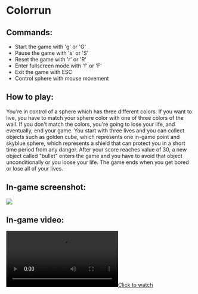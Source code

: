 # Colorrun



## Commands: 
<ul>
  <li>Start the game with 'g' or 'G' </li>
  <li>Pause the game with 's' or 'S' </li>
  <li>Reset the game with 'r' or 'R' </li>
  <li>Enter fullscreen mode with 'f' or 'F' </li>
  <li>Exit the game with ESC </li>
  <li>Control sphere with mouse movement </li>
</ul>



## How to play:
  You're in control of a sphere which has three different colors. If you want to live, you have to match your sphere color with one of three colors of the wall. If you don't match the colors, you're going to lose your life, and eventually, end your game. You start with three lives and you can collect objects such as golden cube, which represents one in-game point and skyblue sphere, which represents a shield that can protect you in a short time period from any danger. After your score reaches value of 30, a new object called "bullet" enters the game and you have to avoid that object unconditionally or you loose your life. The game ends when you get bored or lose all of your lives. 




## In-game screenshot:

![](https://github.com/MATF-RG17/RG010-colorrun/blob/master/pictures/nedelja27v2.png)


## In-game video:

[![Click to watch](https://raw.githubusercontent.com/MATF-RG17/RG010-colorrun/master/videos/video.ogv)](https://raw.githubusercontent.com/MATF-RG17/RG010-colorrun/master/videos/video.ogv)

